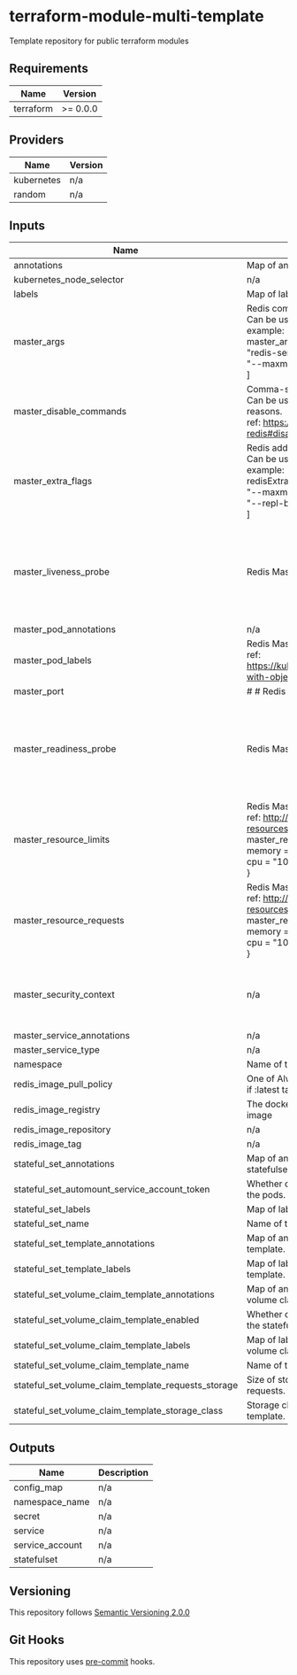 # terraform-module-multi-template

Template repository for public terraform modules

<!-- BEGINNING OF PRE-COMMIT-TERRAFORM DOCS HOOK -->
## Requirements

| Name | Version |
|------|---------|
| terraform | >= 0.0.0 |

## Providers

| Name | Version |
|------|---------|
| kubernetes | n/a |
| random | n/a |

## Inputs

| Name | Description | Type | Default | Required |
|------|-------------|------|---------|:--------:|
| annotations | Map of annotations that will be applied on all resources. | `map` | `{}` | no |
| kubernetes\_node\_selector | n/a | `map` | `{}` | no |
| labels | Map of labels that will be applied on all resources. | `map` | `{}` | no |
| master\_args | Redis command arguments.<br>Can be used to specify command line arguments, for example:<br>master\_args = [<br> "redis-server",<br> "--maxmemory-policy volatile-ttl"<br>] | `list` | `[]` | no |
| master\_disable\_commands | Comma-separated list of Redis commands to disable<br>Can be used to disable Redis commands for security reasons.<br>ref: https://github.com/bitnami/bitnami-docker-redis#disabling-redis-commands | `list(string)` | <pre>[<br>  "FLUSHDB",<br>  "FLUSHALL"<br>]</pre> | no |
| master\_extra\_flags | Redis additional command line flags<br> Can be used to specify command line flags, for example:<br> redisExtraFlags = [<br>  "--maxmemory-policy volatile-ttl",<br>  "--repl-backlog-size 1024mb"<br> ] | `list` | `[]` | no |
| master\_liveness\_probe | Redis Master Liveness Probe configuration | `map(string)` | <pre>{<br>  "enabled": true,<br>  "failure_threshold": 5,<br>  "initial_delay_seconds": 30,<br>  "period_seconds": 10,<br>  "success_threshold": 1,<br>  "timeout_seconds": 5<br>}</pre> | no |
| master\_pod\_annotations | n/a | `map(string)` | `{}` | no |
| master\_pod\_labels | Redis Master additional pod labels<br>ref: https://kubernetes.io/docs/concepts/overview/working-with-objects/labels/ | `map(string)` | `{}` | no |
| master\_port | # # Redis Master parameters # | `string` | `"6379"` | no |
| master\_readiness\_probe | Redis Master Readiness Probe configuration | `map(string)` | <pre>{<br>  "enabled": true,<br>  "failure_threshold": 5,<br>  "initial_delay_seconds": 30,<br>  "period_seconds": 10,<br>  "success_threshold": 1,<br>  "timeout_seconds": 5<br>}</pre> | no |
| master\_resource\_limits | Redis Master resource limits<br>ref: http://kubernetes.io/docs/user-guide/compute-resources/<br>  master\_resource\_limits = {<br>    memory = "256Mi"<br>    cpu = "100m"<br>  } | `map(string)` | `{}` | no |
| master\_resource\_requests | Redis Master resource requests<br>ref: http://kubernetes.io/docs/user-guide/compute-resources/<br>  master\_resource\_requests = {<br>    memory = "256Mi"<br>    cpu = "100m"<br>  } | `map(string)` | `{}` | no |
| master\_security\_context | n/a | `map` | <pre>{<br>  "enabled": true,<br>  "fs_group": 1001,<br>  "run_as_user": 1001<br>}</pre> | no |
| master\_service\_annotations | n/a | `map(string)` | `{}` | no |
| master\_service\_type | n/a | `string` | `"ClusterIP"` | no |
| namespace | Name of the namespace in which to deploy the module. | `string` | `"default"` | no |
| redis\_image\_pull\_policy | One of Always, Never, IfNotPresent. Defaults to Always if :latest tag is specified, or IfNotPresent otherwise. | `string` | `"IfNotPresent"` | no |
| redis\_image\_registry | The docker image registry used to retrieve the redis image | `string` | `""` | no |
| redis\_image\_repository | n/a | `string` | `""` | no |
| redis\_image\_tag | n/a | `string` | `""` | no |
| stateful\_set\_annotations | Map of annotations that will be applied on the statefulset. | `map` | `{}` | no |
| stateful\_set\_automount\_service\_account\_token | Whether or not to mount the service account token in the pods. | `bool` | `true` | no |
| stateful\_set\_labels | Map of labels that will be applied on the statefulset. | `map` | `{}` | no |
| stateful\_set\_name | Name of the statefulset to deploy. | `string` | `"redis"` | no |
| stateful\_set\_template\_annotations | Map of annotations that will be applied on the statefulset template. | `map` | `{}` | no |
| stateful\_set\_template\_labels | Map of labels that will be applied on the statefulset template. | `map` | `{}` | no |
| stateful\_set\_volume\_claim\_template\_annotations | Map of annotations that will be applied on the statefulset volume claim template. | `map` | `{}` | no |
| stateful\_set\_volume\_claim\_template\_enabled | Whether or not to enable the volume claim template on the statefulset. | `bool` | `true` | no |
| stateful\_set\_volume\_claim\_template\_labels | Map of labels that will be applied on the statefulset volume claim template. | `map` | `{}` | no |
| stateful\_set\_volume\_claim\_template\_name | Name of the statefulset's volume claim template. | `string` | `"redis"` | no |
| stateful\_set\_volume\_claim\_template\_requests\_storage | Size of storage the stateful set volume claim template requests. | `string` | `"200Gi"` | no |
| stateful\_set\_volume\_claim\_template\_storage\_class | Storage class to use for the stateful set volume claim template. | `any` | `null` | no |

## Outputs

| Name | Description |
|------|-------------|
| config\_map | n/a |
| namespace\_name | n/a |
| secret | n/a |
| service | n/a |
| service\_account | n/a |
| statefulset | n/a |

<!-- END OF PRE-COMMIT-TERRAFORM DOCS HOOK -->

## Versioning
This repository follows [Semantic Versioning 2.0.0](https://semver.org/)

## Git Hooks
This repository uses [pre-commit](https://pre-commit.com/) hooks.
